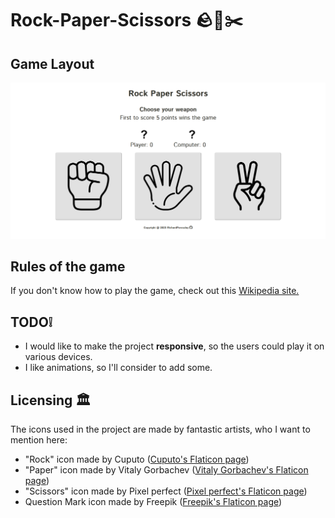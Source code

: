 # Rock-Paper-Scissors 🪨📃✂️

## Game Layout

![Layout of the game](resources/rps.png)

## Rules of the game 

If you don't know how to play the game, check out this [Wikipedia site.](https://en.wikipedia.org/wiki/Rock_paper_scissors)

## TODO❕

- I would like to make the project **responsive**, so the users could play it on various devices.
- I like animations, so I'll consider to add some.

## Licensing 🏛

The icons used in the project are made by fantastic artists, who I want to mention here:

- "Rock" icon made by Cuputo ([Cuputo's Flaticon page](https://www.flaticon.com/authors/cuputo))
- "Paper" icon made by Vitaly Gorbachev ([Vitaly Gorbachev's Flaticon page](https://www.flaticon.com/authors/vitaly-gorbachev))
- "Scissors" icon made by Pixel perfect ([Pixel perfect's Flaticon page](https://www.flaticon.com/authors/pixel-perfect))
- Question Mark icon made by Freepik ([Freepik's Flaticon page](https://www.flaticon.com/authors/freepik))

